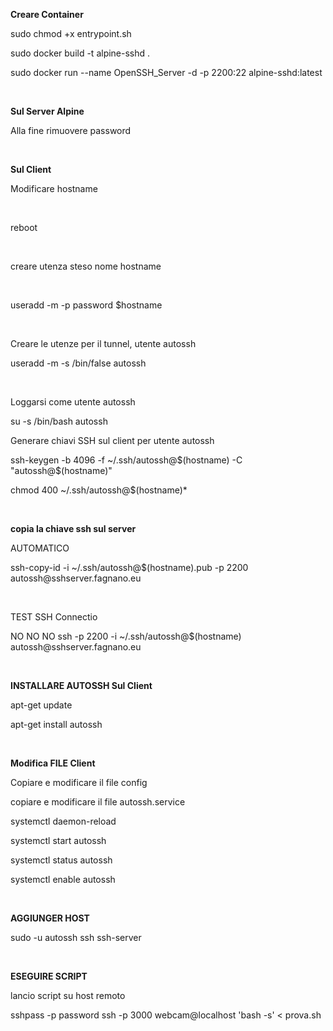 <p><strong>Creare Container</strong></p>
<p>sudo chmod +x entrypoint.sh</p>
<p>sudo docker build -t alpine-sshd .</p>
<p>sudo docker run --name OpenSSH_Server -d -p 2200:22 alpine-sshd:latest</p></br>

<p><strong>Sul Server Alpine</strong></p>
<p>Alla fine rimuovere password</p></br>

<p><strong>Sul Client</strong></p>
<p>Modificare hostname</p></br>
<p>reboot</p></br>
<p>creare utenza steso nome hostname</p></br>
<p>useradd -m -p password $hostname</p></br>
<p>Creare le utenze per il tunnel, utente autossh</p>
<p>useradd -m -s /bin/false autossh</p></br>

<p>Loggarsi come utente autossh</p>
<p>su -s /bin/bash autossh</p>

<p>Generare chiavi SSH sul client per utente autossh</p>
<p>ssh-keygen -b 4096 -f ~/.ssh/autossh@$(hostname) -C "autossh@$(hostname)"</p>
<p>chmod 400 ~/.ssh/autossh@$(hostname)*</p></br>

<p><strong>copia la chiave ssh sul server</strong></p>
<p>AUTOMATICO</p>
<p>ssh-copy-id -i ~/.ssh/autossh@$(hostname).pub -p 2200 autossh@sshserver.fagnano.eu</p></br>
<p>TEST SSH Connectio</p>
<p>NO NO NO ssh -p 2200 -i ~/.ssh/autossh@$(hostname) autossh@sshserver.fagnano.eu</p></br>

<p><strong>INSTALLARE AUTOSSH Sul Client</strong></p>
<p>apt-get update</p>
<p>apt-get install autossh</p></br>

<p><strong>Modifica FILE Client</strong></p>
<p>Copiare e modificare il file config</p>
<p>copiare e modificare il file autossh.service</p>
<p>systemctl daemon-reload</p>
<p>systemctl start autossh</p>
<p>systemctl status autossh</p>
<p>systemctl enable autossh</p></br>

<p><strong>AGGIUNGER HOST</strong></p>
<p>sudo -u autossh ssh ssh-server</p></br>

<p><strong>ESEGUIRE SCRIPT</strong></p>
<p>lancio script su host remoto</p>
<p>sshpass -p password ssh -p 3000 webcam@localhost 'bash -s' < prova.sh</p>
